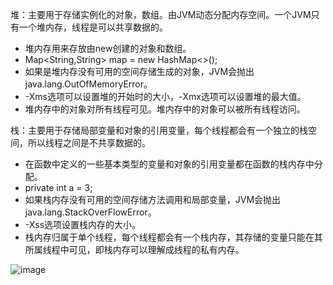 堆：主要用于存储实例化的对象，数组。由JVM动态分配内存空间。一个JVM只有一个堆内存，线程是可以共享数据的。

- 堆内存用来存放由new创建的对象和数组。
- Map<String,String> map = new HashMap<>();
- 如果是堆内存没有可用的空间存储生成的对象，JVM会抛出java.lang.OutOfMemoryError。
- -Xms选项可以设置堆的开始时的大小，-Xmx选项可以设置堆的最大值。
- 堆内存中的对象对所有线程可见。堆内存中的对象可以被所有线程访问。

栈：主要用于存储局部变量和对象的引用变量，每个线程都会有一个独立的栈空间，所以线程之间是不共享数据的。

- 在函数中定义的一些基本类型的变量和对象的引用变量都在函数的栈内存中分配。
- private int a = 3;
- 如果栈内存没有可用的空间存储方法调用和局部变量，JVM会抛出java.lang.StackOverFlowError。
- -Xss选项设置栈内存的大小。
- 栈内存归属于单个线程，每个线程都会有一个栈内存，其存储的变量只能在其所属线程中可见，即栈内存可以理解成线程的私有内存。



![image](https://img-blog.csdn.net/2018052209061295)
